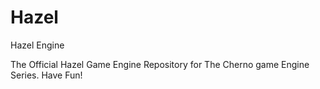 # Hazel
Hazel Engine

The Official Hazel Game Engine Repository for The Cherno game Engine Series. Have Fun!
